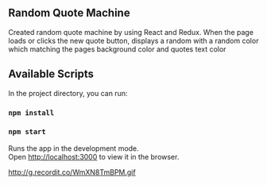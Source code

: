 ## Random Quote Machine
Created random quote machine by using React and Redux. When the page loads or clicks the new quote
button, displays a random with a random color which matching the pages background color and quotes text color   

## Available Scripts

In the project directory, you can run:

### `npm install`
### `npm start`

Runs the app in the development mode.<br>
Open [http://localhost:3000](http://localhost:3000) to view it in the browser.

http://g.recordit.co/WmXN8TmBPM.gif
